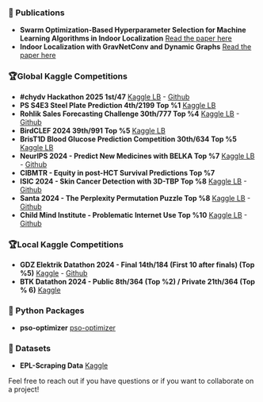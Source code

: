 
### 📜 Publications
- **Swarm Optimization-Based Hyperparameter Selection for Machine Learning Algorithms in Indoor Localization** [Read the paper here](https://ieeexplore.ieee.org/document/10286800)
- **Indoor Localization with GravNetConv and Dynamic Graphs** [Read the paper here](https://ieeexplore.ieee.org/abstract/document/10773531/authors#authors)

### 🏆Global Kaggle Competitions
- **#chydv Hackathon 2025 1st/47** [Kaggle LB](https://www.kaggle.com/competitions/chydv-hackathon-2025/leaderboard) - [Github](https://github.com/mert-byrktr/-chydv-Hackathon-2025)
- **PS S4E3 Steel Plate Prediction 4th/2199 Top %1** [Kaggle LB](https://www.kaggle.com/code/mertbayraktar/eda-0-87932-playground-series-s4e3#7.-Feature-Importance-Analysis-for-XGBoost)
- **Rohlik Sales Forecasting Challenge 30th/777 Top %4** [Kaggle LB](https://www.kaggle.com/competitions/rohlik-sales-forecasting-challenge-v2/leaderboard) - [Github]()
- **BirdCLEF 2024 39th/991 Top %5** [Kaggle LB](https://www.kaggle.com/competitions/birdclef-2024/leaderboard)
- **BrisT1D Blood Glucose Prediction Competition 30th/634 Top %5** [Kaggle LB](https://www.kaggle.com/competitions/brist1d/leaderboard)
- **NeurIPS 2024 - Predict New Medicines with BELKA Top %7** [Kaggle LB](https://www.kaggle.com/competitions/leash-BELKA/leaderboard) - [Github](https://github.com/mert-byrktr/NeurIPS-2024---Predict-New-Medicines-with-BELKA)
- **CIBMTR - Equity in post-HCT Survival Predictions Top %7**
- **ISIC 2024 - Skin Cancer Detection with 3D-TBP Top %8** [Kaggle LB](https://www.kaggle.com/competitions/isic-2024-challenge/leaderboard) - [Github](https://github.com/mert-byrktr/ISIC-2024)
- **Santa 2024 - The Perplexity Permutation Puzzle Top %8** [Kaggle LB](https://www.kaggle.com/competitions/santa-2024/leaderboard) - [Github](https://github.com/mert-byrktr/SANTA-2024)
- **Child Mind Institute - Problematic Internet Use Top %10** [Kaggle LB](https://www.kaggle.com/competitions/child-mind-institute-problematic-internet-use/leaderboard) - [Github](https://github.com/mert-byrktr/CMI-2024/tree/main)

### 🏆Local Kaggle Competitions
- **GDZ Elektrik Datathon 2024 - Final 14th/184 (First 10 after finals) (Top %5)** [Kaggle](https://www.kaggle.com/competitions/gdz-elektrik-datathon-2024/leaderboard) - [Github](https://github.com/mert-byrktr/gdz-elektrik-datathon-2024)
- **BTK Datathon 2024 - Public 8th/364 (Top %2) / Private 21th/364 (Top % 6)** [Kaggle](https://www.kaggle.com/competitions/datathon-2024/leaderboard)

### 🐍 Python Packages
- **pso-optimizer** [pso-optimizer](https://pypi.org/project/pso-optimizer/)

### 🚀 Datasets
- **EPL-Scraping Data**  [Kaggle](https://www.kaggle.com/datasets/mertbayraktar/english-premier-league-matches-20232024-season)

Feel free to reach out if you have questions or if you want to collaborate on a project!

